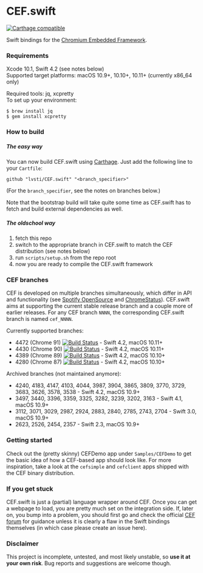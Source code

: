 # CEF.swift

[![Carthage compatible](https://img.shields.io/badge/Carthage-compatible-brightgreen.svg)](https://github.com/Carthage/Carthage)

Swift bindings for the [Chromium Embedded Framework](https://bitbucket.org/chromiumembedded/cef/).

### Requirements

Xcode 10.1, Swift 4.2 (see notes below)<br/>
Supported target platforms: macOS 10.9+, 10.10+, 10.11+ (currently x86_64 only)

Required tools: jq, xcpretty<br/>
To set up your environment:

```
$ brew install jq
$ gem install xcpretty
```

### How to build

##### The easy way

You can now build CEF.swift using [Carthage](https://github.com/Carthage/Carthage). Just add the following line to your `Cartfile`:

```
github "lvsti/CEF.swift" "<branch_specifier>"
```

(For the `branch_specifier`, see the notes on branches below.)

Note that the bootstrap build will take quite some time as CEF.swift has to fetch and build external dependencies as well.

##### The oldschool way

1. fetch this repo
2. switch to the appropriate branch in CEF.swift to match the CEF distribution (see notes below)
3. run `scripts/setup.sh` from the repo root
4. now you are ready to compile the CEF.swift framework

### CEF branches

CEF is developed on multiple branches simultaneously, which differ in API and functionality (see [Spotify OpenSource](https://cef-builds.spotifycdn.com/index.html) and [ChromeStatus](https://www.chromestatus.com/features)). CEF.swift aims at supporting the current stable release branch and a couple more of earlier releases. For any CEF branch `NNNN`, the corresponding CEF.swift branch is named `cef_NNNN`.

Currently supported branches: 

- 4472 (Chrome 91) [![Build Status](https://travis-ci.org/lvsti/CEF.swift.svg?branch=cef_4472)](https://app.travis-ci.com/github/lvsti/CEF.swift) - Swift 4.2, macOS 10.11+
- 4430 (Chrome 90) [![Build Status](https://travis-ci.org/lvsti/CEF.swift.svg?branch=cef_4430)](https://app.travis-ci.com/github/lvsti/CEF.swift) - Swift 4.2, macOS 10.11+
- 4389 (Chrome 89) [![Build Status](https://travis-ci.org/lvsti/CEF.swift.svg?branch=cef_4389)](https://app.travis-ci.com/github/lvsti/CEF.swift) - Swift 4.2, macOS 10.10+
- 4280 (Chrome 87) [![Build Status](https://travis-ci.org/lvsti/CEF.swift.svg?branch=cef_4280)](https://app.travis-ci.com/github/lvsti/CEF.swift) - Swift 4.2, macOS 10.10+

Archived branches (not maintained anymore):

- 4240, 4183, 4147, 4103, 4044, 3987, 3904, 3865, 3809, 3770, 3729, 3683, 3626, 3578, 3538 - Swift 4.2, macOS 10.9+
- 3497, 3440, 3396, 3359, 3325, 3282, 3239, 3202, 3163 - Swift 4.1, macOS 10.9+
- 3112, 3071, 3029, 2987, 2924, 2883, 2840, 2785, 2743, 2704 - Swift 3.0, macOS 10.9+
- 2623, 2526, 2454, 2357 - Swift 2.3, macOS 10.9+

### Getting started

Check out the (pretty skinny) CEFDemo app under `Samples/CEFDemo` to get the basic idea of how a CEF-based app should look like. For more inspiration, take a look at the `cefsimple` and `cefclient` apps shipped with the CEF binary distribution.

### If you get stuck

CEF.swift is just a (partial) language wrapper around CEF. Once you can get a webpage to load, you are pretty much set on the integration side. If, later on, you bump into a problem, you should first go and check the official [CEF forum](https://magpcss.org/ceforum/) for guidance unless it is clearly a flaw in the Swift bindings themselves (in which case please create an issue here).

### Disclaimer

This project is incomplete, untested, and most likely unstable, so **use it at your own risk**. Bug reports and suggestions are welcome though.
